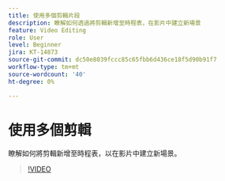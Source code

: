 ```yaml
---
title: 使用多個剪輯片段
description: 瞭解如何透過將剪輯新增至時程表，在影片中建立新場景
feature: Video Editing
role: User
level: Beginner
jira: KT-14873
source-git-commit: dc50e8039fccc85c65fbb6d436ce18f5d90b91f7
workflow-type: tm+mt
source-wordcount: '40'
ht-degree: 0%

---
```


# 使用多個剪輯

瞭解如何將剪輯新增至時程表，以在影片中建立新場景。

>[!VIDEO](https://video.tv.adobe.com/v/3427091?quality=12&learn=on&hidetitle=true)
